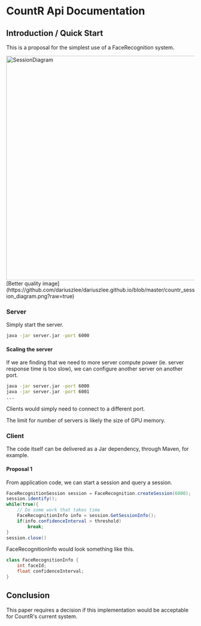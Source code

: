 # CountR Api Documentation

## Introduction / Quick Start

This is a proposal for the simplest use of a FaceRecognition system.

<image src="https://github.com/dariuszlee/dariuszlee.github.io/blob/master/countr_session_diagram.png?raw=true" alt="SessionDiagram" style="width:600px"/>
[Better quality image](https://github.com/dariuszlee/dariuszlee.github.io/blob/master/countr_session_diagram.png?raw=true)

### Server
Simply start the server.
```bash
java -jar server.jar -port 6000
```

#### Scaling the server

If we are finding that we need to more server compute power (ie. server response time is too slow), we can configure another server on another port.

```bash
java -jar server.jar -port 6000
java -jar server.jar -port 6001
...
```

Clients would simply need to connect to a different port. 

The limit for number of servers is likely the size of GPU memory.

### Client
The code itself can be delivered as a Jar dependency, through Maven, for example.

#### Proposal 1
From application code, we can start a session and query a session.
```java
FaceRecognitionSession session = FaceRecognition.createSession(6000);
session.identify();
while(true){
    // Do some work that takes time
    FaceRecognitionInfo info = session.GetSessionInfo();
    if(info.confidenceInterval > threshold)
        break;
}
session.close()
```

FaceRecognitionInfo would look something like this.

```java
class FaceRecognitionInfo {
    int faceId;
    float confidenceInterval;
}
```

## Conclusion

This paper requires a decision if this implementation would be acceptable for CountR's current system.
